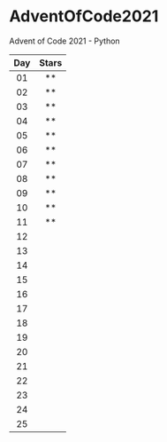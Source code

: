 # AdventOfCode2021

Advent of Code 2021 - Python

| Day   | Stars |
| :--:  | :--:  |
| 01    | **    |
| 02    | **    |
| 03    | **    |
| 04    | **    |
| 05    | **    |
| 06    | **    |
| 07    | **    |
| 08    | **    |
| 09    | **    |
| 10    | **    |
| 11    | **    |
| 12    |       |
| 13    |       |
| 14    |       |
| 15    |       |
| 16    |       |
| 17    |       |
| 18    |       |
| 19    |       |
| 20    |       |
| 21    |       |
| 22    |       |
| 23    |       |
| 24    |       |
| 25    |       |
